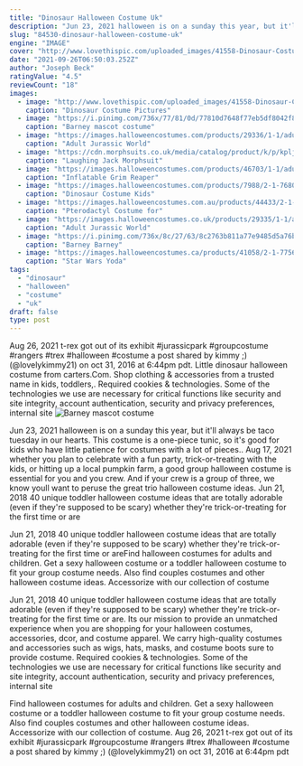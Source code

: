 ```yaml
---
title: "Dinosaur Halloween Costume Uk"
description: "Jun 23, 2021 halloween is on a sunday this year, but it'll always be taco tuesday in our hearts. This costume is a one-piece tunic, so it's good for kids who have little patience for costumes with a lot of pieces."
slug: "84530-dinosaur-halloween-costume-uk"
engine: "IMAGE"
cover: "http://www.lovethispic.com/uploaded_images/41558-Dinosaur-Costume.jpg"
date: "2021-09-26T06:50:03.252Z"
author: "Joseph Beck"
ratingValue: "4.5"
reviewCount: "18"
images:
  - image: "http://www.lovethispic.com/uploaded_images/41558-Dinosaur-Costume.jpg"
    caption: "Dinosaur Costume Pictures"
  - image: "https://i.pinimg.com/736x/77/81/0d/77810d7648f77eb5df8042f803125fec--mascot-costumes.jpg"
    caption: "Barney mascot costume"
  - image: "https://images.halloweencostumes.com/products/29336/1-1/adult-jurassic-world-deluxe-dino-mask.jpg"
    caption: "Adult Jurassic World"
  - image: "https://cdn.morphsuits.co.uk/media/catalog/product/k/p/kplj__front_1.1570465710.jpg"
    caption: "Laughing Jack Morphsuit"
  - image: "https://images.halloweencostumes.com/products/46703/1-1/adult-inflatable-grim-reaper-pick-me-up-costume.jpg"
    caption: "Inflatable Grim Reaper"
  - image: "https://images.halloweencostumes.com/products/7988/2-1-76809/kids-dinosaur-costume.jpg"
    caption: "Dinosaur Costume Kids"
  - image: "https://images.halloweencostumes.com.au/products/44433/2-1-93885/childs-pterodactyl-costume2.jpg"
    caption: "Pterodactyl Costume for"
  - image: "https://images.halloweencostumes.co.uk/products/29335/1-1/adult-jurassic-world-deluxe-t-rex-mask.jpg"
    caption: "Adult Jurassic World"
  - image: "https://i.pinimg.com/736x/8c/27/63/8c2763b811a77e9485d5a76b64bae95b.jpg"
    caption: "Barney Barney"
  - image: "https://images.halloweencostumes.ca/products/41058/2-1-77562/star-wars-toddler-yoda-costume.jpg"
    caption: "Star Wars Yoda"
tags:
  - "dinosaur"
  - "halloween"
  - "costume"
  - "uk"
draft: false
type: post
---
```


Aug 26, 2021 t-rex got out of its exhibit #jurassicpark #groupcostume #rangers #trex #halloween #costume a post shared by kimmy ;) (@lovelykimmy21) on oct 31, 2016 at 6:44pm pdt. Little dinosaur halloween costume from carters.Com. Shop clothing & accessories from a trusted name in kids, toddlers,. Required cookies & technologies. Some of the technologies we use are necessary for critical functions like security and site integrity, account authentication, security and privacy preferences, internal site
![Barney mascot costume](https://i.pinimg.com/736x/77/81/0d/77810d7648f77eb5df8042f803125fec--mascot-costumes.jpg "Barney mascot costume")

Jun 23, 2021 halloween is on a sunday this year, but it&#39;ll always be taco tuesday in our hearts. This costume is a one-piece tunic, so it&#39;s good for kids who have little patience for costumes with a lot of pieces.. Aug 17, 2021 whether you plan to celebrate with a fun party, trick-or-treating with the kids, or hitting up a local pumpkin farm, a good group halloween costume is essential for you and you crew. And if your crew is a group of three, we know youll want to peruse the great trio halloween costume ideas. Jun 21, 2018 40 unique toddler halloween costume ideas that are totally adorable (even if they&#39;re supposed to be scary) whether they&#39;re trick-or-treating for the first time or are
<!--inArticleAds-->

<!--galleryOne-->

Jun 21, 2018 40 unique toddler halloween costume ideas that are totally adorable (even if they're supposed to be scary) whether they're trick-or-treating for the first time or areFind halloween costumes for adults and children. Get a sexy halloween costume or a toddler halloween costume to fit your group costume needs. Also find couples costumes and other halloween costume ideas. Accessorize with our collection of costume
<!--inArticleAds-->

<!--galleryTwo-->

Jun 21, 2018 40 unique toddler halloween costume ideas that are totally adorable (even if they're supposed to be scary) whether they're trick-or-treating for the first time or are. Its our mission to provide an unmatched experience when you are shopping for your halloween costumes, accessories, dcor, and costume apparel. We carry high-quality costumes and accessories such as wigs, hats, masks, and costume boots sure to provide costume. Required cookies & technologies. Some of the technologies we use are necessary for critical functions like security and site integrity, account authentication, security and privacy preferences, internal site
<!--galleryThree-->

Find halloween costumes for adults and children. Get a sexy halloween costume or a toddler halloween costume to fit your group costume needs. Also find couples costumes and other halloween costume ideas. Accessorize with our collection of costume. Aug 26, 2021 t-rex got out of its exhibit #jurassicpark #groupcostume #rangers #trex #halloween #costume a post shared by kimmy ;) (@lovelykimmy21) on oct 31, 2016 at 6:44pm pdt